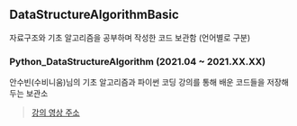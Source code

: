 ## DataStructureAlgorithmBasic
자료구조와 기초 알고리즘을 공부하며 작성한 코드 보관함 (언어별로 구분)

### Python_DataStructureAlgorithm (2021.04 ~ 2021.XX.XX)
안수빈(수비니움)님의 기초 알고리즘과 파이썬 코딩 강의를 통해 배운 코드들을 저장해두는 보관소
> [강의 영상 주소](https://youtube.com/playlist?list=PL9mhQYIlKEhfg0aLdaO04wYUovLMXY4DU, "")
